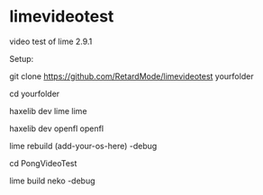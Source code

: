 # limevideotest
video test of lime 2.9.1

Setup:

  git clone https://github.com/RetardMode/limevideotest yourfolder

  cd yourfolder

  haxelib dev lime lime

  haxelib dev openfl openfl

  lime rebuild (add-your-os-here) -debug

  cd PongVideoTest

  lime build neko -debug

